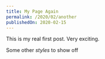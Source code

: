 ```yaml
---
title: My Page Again
permalink: /2020/02/another
publishedOn: 2020-02-15
---
```


This is my real first post. Very exciting.

Some other _styles_ to show off 
